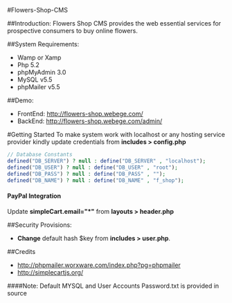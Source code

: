 #Flowers-Shop-CMS 

##Introduction:
Flowers Shop CMS provides the web essential services for prospective consumers to buy online flowers.

##System Requirements:
  - Wamp or Xamp 
  - Php 5.2
  - phpMyAdmin 3.0
  - MySQL v5.5
  - phpMailer v5.5

##Demo:
  - FrontEnd: http://flowers-shop.webege.com/
  - BackEnd: http://flowers-shop.webege.com/admin/

#Getting Started
To make system work with localhost or any hosting service provider kindly update credentials from **includes > config.php**

```php
// Database Constants
defined("DB_SERVER") ? null : define("DB_SERVER" , "localhost");
defined("DB_USER") ? null : define("DB_USER" , "root");
defined("DB_PASS") ? null : define("DB_PASS" , "");
defined("DB_NAME") ? null : define("DB_NAME" , "f_shop");
```

#### PayPal Integration
Update **simpleCart.email="*"** from **layouts > header.php**


##Security Provisions:
- **Change** default hash $key from **includes > user.php**.

##Credits
- http://phpmailer.worxware.com/index.php?pg=phpmailer
- http://simplecartjs.org/

####Note:
Default MYSQL and User Accounts Password.txt is provided in source
